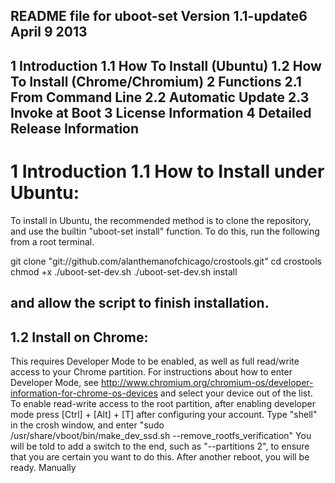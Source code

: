 README file for uboot-set
Version 1.1-update6
April 9 2013
--
1 Introduction
1.1 How To Install (Ubuntu)
1.2 How To Install (Chrome/Chromium)
2 Functions
2.1 From Command Line
2.2 Automatic Update
2.3 Invoke at Boot
3 License Information
4 Detailed Release Information
--
1 Introduction
1.1 How to Install under Ubuntu:
==
To install in Ubuntu, the recommended method is to clone the repository, and use the builtin
"uboot-set install" function. To do this, run the following from a root terminal.

git clone "git://github.com/alanthemanofchicago/crostools.git"
cd crostools
chmod +x ./uboot-set-dev.sh
./uboot-set-dev.sh install

and allow the script to finish installation. 
--
1.2 Install on Chrome:
--
This requires Developer Mode to be enabled, as well as full read/write access to your Chrome partition.
For instructions about how to enter Developer Mode, see
<http://www.chromium.org/chromium-os/developer-information-for-chrome-os-devices> and select your
device out of the list.
To enable read-write access to the root partition, after enabling developer mode press [Ctrl] + [Alt] + [T]
after configuring your account. Type "shell" in the crosh window, and enter
"sudo /usr/share/vboot/bin/make_dev_ssd.sh --remove_rootfs_verification"
You will be told to add a switch to the end, such as "--partitions 2", to ensure that you are certain
you want to do this. After another reboot, you will be ready.
Manually 
